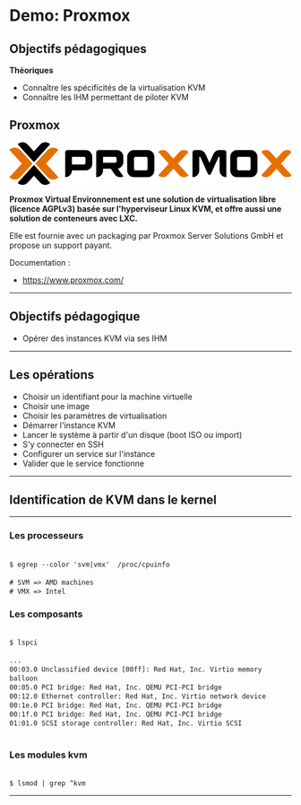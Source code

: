 # Demo: Proxmox  

## Objectifs pédagogiques

**Théoriques**

- Connaître les spécificités de la virtualisation KVM
- Connaître les IHM permettant de piloter KVM


## Proxmox 

![](../assets/images/kvm/kvm-proxmox-logo.png)

**Proxmox Virtual Environnement est une solution de virtualisation libre (licence AGPLv3) basée sur l'hyperviseur Linux KVM, et offre aussi une solution de conteneurs avec LXC.**

Elle est fournie avec un packaging par Proxmox Server Solutions GmbH et propose un support payant.

Documentation : 
  * https://www.proxmox.com/

---
    
## Objectifs pédagogique 

- Opérer des instances KVM via ses IHM

---

## Les opérations 

- Choisir un identifiant pour la machine virtuelle
- Choisir une image 
- Choisir les paramètres de virtualisation  
- Démarrer l'instance KVM  
- Lancer le système à partir d'un disque (boot ISO ou import)  
- S'y connecter en SSH
- Configurer un service sur l'instance
- Valider que le service fonctionne

--- 

## Identification de KVM dans le kernel 

--- 

### Les processeurs

```shell

$ egrep --color 'svm|vmx'  /proc/cpuinfo

# SVM => AMD machines
# VMX => Intel

```  

### Les composants 

```shell

$ lspci

...
00:03.0 Unclassified device [00ff]: Red Hat, Inc. Virtio memory balloon
00:05.0 PCI bridge: Red Hat, Inc. QEMU PCI-PCI bridge
00:12.0 Ethernet controller: Red Hat, Inc. Virtio network device
00:1e.0 PCI bridge: Red Hat, Inc. QEMU PCI-PCI bridge
00:1f.0 PCI bridge: Red Hat, Inc. QEMU PCI-PCI bridge
01:01.0 SCSI storage controller: Red Hat, Inc. Virtio SCSI


```

### Les modules kvm

```shell

$ lsmod | grep ^kvm

```

---
